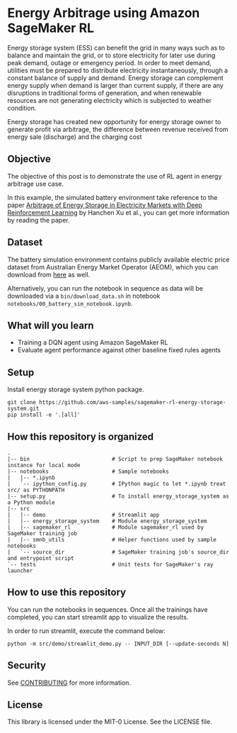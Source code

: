 # Energy Arbitrage using Amazon SageMaker RL

Energy storage system (ESS) can benefit the grid in many ways such as to balance and maintain the grid, or to store electricity for later use during peak demand, outage or emergency period. In order to meet demand, utilities must be prepared to distribute electricity instantaneously, through a constant balance of supply and demand. Energy storage can complement energy supply when demand is larger than current supply, if there are any disruptions in traditional forms of generation, and when renewable resources are not generating electricity which is subjected to weather condition.

Energy storage has created new opportunity for energy storage owner to generate profit via arbitrage, the difference between revenue received from energy sale (discharge) and the charging cost

## Objective

The objective of this post is to demonstrate the use of RL agent in energy arbitrage use case.

In this example, the simulated battery environment take reference to the paper [Arbitrage of Energy Storage in Electricity Markets with Deep Reinforcement Learning](https://arxiv.org/abs/1904.12232) by Hanchen Xu et al., you can get more information by reading the paper.

## Dataset

The battery simulation environment contains publicly available electric price dataset from Australian Energy Market Operator (AEOM), which you can download from [here](https://aemo.com.au/en/energy-systems/electricity/national-electricity-market-nem/data-nem/aggregated-data) as well.

Alternatively, you can run the notebook in sequence as data will be downloaded via a `bin/download_data.sh` in notebook `notebooks/00_battery_sim_notebook.ipynb`.

## What will you learn

- Training a DQN agent using Amazon SageMaker RL
- Evaluate agent performance against other baseline fixed rules agents

## Setup

Install energy storage system python package.

```
git clone https://github.com/aws-samples/sagemaker-rl-energy-storage-system.git
pip install -e '.[all]'
```

## How this repository is organized

```text
.
|-- bin                          # Script to prep SageMaker notebook instance for local mode
|-- notebooks                    # Sample notebooks
|   |-- *.ipynb
|   `-- ipython_config.py        # IPython magic to let *.ipynb treat src/ as PYTHONPATH
|-- setup.py                     # To install energy_storage_system as a Python module
|-- src
|   |-- demo                     # Streamlit app
|   |-- energy_storage_system    # Module energy_storage_system
|   |-- sagemaker_rl             # Module sagemaker_rl used by SageMaker training job
|   |-- smnb_utils               # Helper functions used by sample notebooks
|   `-- source_dir               # SageMaker training job's source_dir and entrypoint script
`-- tests                        # Unit tests for SageMaker's ray launcher
```

## How to use this repository

You can run the notebooks in sequences. Once all the trainings have completed, you can start streamlit app to visualize the results.

In order to run streamlit, execute the command below:

```
python -m src/demo/streamlit_demo.py -- INPUT_DIR [--update-seconds N]
```

## Security

See [CONTRIBUTING](CONTRIBUTING.md#security-issue-notifications) for more information.

## License

This library is licensed under the MIT-0 License. See the LICENSE file.
